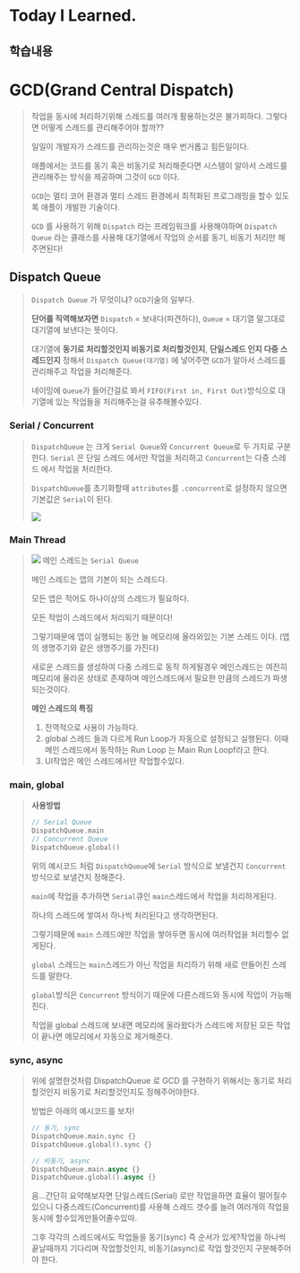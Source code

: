 # Today I Learned.

## 학습내용

# GCD(Grand Central Dispatch)
>작업을 동시에 처리하기위해 스레드를 여러개 활용하는것은 불가피하다.
>그렇다면 어떻게 스레드를 관리해주어야 할까??
>
>일일이 개발자가 스레드를 관리하는것은 매우 번거롭고 힘든일이다.
>
>애플에서는 코드를 동기 혹은 비동기로 처리해준다면 시스템이 알아서 스레드를 관리해주는 방식을 제공하며 그것이 `GCD` 이다.
>
>`GCD`는 멀티 코어 환경과 멀티 스레드 환경에서 최적화된 프로그래밍을 할수 있도록 애플이 개발한 기술이다.
>
>`GCD` 를 사용하기 위해 `Dispatch` 라는 프레임워크를 사용해야하며 `Dispatch Queue` 라는 클래스를 사용해 대기열에서 작업의 순서를 동기, 비동기 처리만 해주면된다!

## Dispatch Queue
>`Dispatch Queue` 가 무엇이냐?
>`GCD`기술의 일부다.
>
>**단어를 직역해보자면**
>`Dispatch` = 보내다(파견하다),
>`Queue` = 대기열
>말그대로 대기열에 보낸다는 뜻이다.
>
>대기열에 **동기로 처리할것인지 비동기로 처리할것인지**, **단일스레드 인지 다중 스레드인지** 정해서 `Dispatch Queue(대기열)` 에 넣어주면 `GCD`가 알아서 스레드를 관리해주고 작업을 처리해준다.
>
>네이밍에 `Queue`가 들어간걸로 봐서 `FIFO(First in, First Out)`방식으로 대기열에 있는 작업들을 처리해주는걸 유추해볼수있다.

### Serial / Concurrent
>`DispatchQueue` 는 크게 `Serial Queue`와 `Concurrent Queue`로 두 가지로 구분한다.
>`Serial` 은 단일 스레드 에서만 작업을 처리하고
>`Concurrent`는 다중 스레드 에서 작업을 처리한다.
>
>`DispatchQueue`를 초기화할때 `attributes`를 `.concurrent`로 설정하지 않으면 기본값은 `Serial`이 된다.
>
>![](https://i.imgur.com/6IRyU5d.png)
>
### Main Thread
>![](https://i.imgur.com/z23VQtT.png)
>메인 스레드는 `Serial Queue`
>
>메인 스레드는 앱의 기본이 되는 스레드다.
>
>모든 앱은 적어도 하나이상의 스레드가 필요하다.
>
>모든 작업이 스레드에서 처리되기 때문이다!
>
>그렇기때문에 앱이 실행되는 동안 늘 메모리에 올라와있는 기본 스레드 이다. (앱의 생명주기와 같은 생명주기를 가진다)
>
>새로운 스레드를 생성하여 다중 스레드로 동작 하게될경우
>메인스레드는 여전히 메모리에 올라온 상태로 존재하며 
>메인스레드에서 필요한 만큼의 스레드가 파생되는것이다.
>
>**메인 스레드의 특징**
>1. 전역적으로 사용이 가능하다.
>2. global 스레드 들과 다르게 Run Loop가 자동으로 설정되고 실행된다. 이때 메인 스레드에서 동작하는 Run Loop 는 Main Run Loopf라고 한다.
>3. UI작업은 메인 스레드에서만 작업할수있다.

### main, global
>
>**사용방법**
>```swift
>// Serial Queue
>DispatchQueue.main
>// Concurrent Queue
>DispatchQueue.global()
>```
>위의 예시코드 처럼 `DispatchQueue`에 `Serial` 방식으로 보낼건지 `Concurrent` 방식으로 보낼건지 정해준다.
>
>`main`에 작업을 추가하면 `Serial`큐인 `main`스레드에서 작업을 처리하게된다.
>
>하나의 스레드에 쌓여서 하나씩 처리된다고 생각하면된다.
>
>그렇기때문에 `main` 스레드에만 작업을 쌓아두면 동시에 여러작업을 처리할수 없게된다.
>
>`global` 스레드는 `main`스레드가 아닌 작업을 처리하기 위해 새로 만들어진 스레드를 말한다.
>
>`global`방식은 `Concurrent` 방식이기 때문에 다른스레드와 동시에 작업이 가능해진다.
>
>작업을 global 스레드에 보내면 메모리에 올라왔다가 스레드에 저장된 모든 작업이 끝나면 메모리에서 자동으로 제거해준다.
>

### sync, async
>위에 설명한것처럼 DispatchQueue 로 GCD 를 구현하기 위해서는 동기로 처리할것인지 비동기로 처리할것인지도 정해주어야한다.
> 
>방법은 아래의 예시코드를 보자!
>```swift
>// 동기, sync
>DispatchQueue.main.sync {}
>DispatchQueue.global().sync {}
>
>// 비동기, async
>DispatchQueue.main.async {}
>DispatchQueue.global().async {}
>```
>
>음...간단히 요약해보자면 단일스레드(Serial) 로만 작업을하면 효율이 떨어질수 있으니 다중스레드(Concurrent)를 사용해 스레드 갯수를 늘려 여러개의 작업을 동시에 할수있게만들어줄수있따.
>
>그후 각각의 스레드에서도 작업들을 동기(sync) 즉 순서가 있게?작업을 하나씩 끝날때까지 기다리며 작업할것인지, 비동기(async)로 작업 할것인지 구분해주어야 한다.
